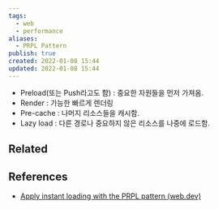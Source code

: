 ```yaml
---
tags:
  - web
  - performance
aliases:
  - PRPL Pattern
publish: true
created: 2022-01-08 15:44
updated: 2022-01-08 15:44
---
```


- Preload(또는 Push라고도 함) : 중요한 자원들을 먼저 가져옴.
- Render : 가능한 빠르게 렌더링
- Pre-cache : 나머지 리소스들을 캐시함.
- Lazy load : 다른 경로나 중요하지 않은 리소스를 나중에 로드함.

## Related

## References

- [Apply instant loading with the PRPL pattern (web.dev)](https://web.dev/apply-instant-loading-with-prpl/)